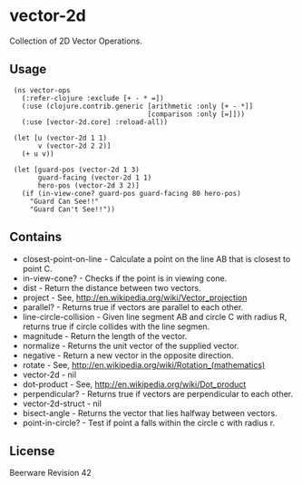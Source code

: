 # vector-2d

Collection of 2D Vector Operations.

## Usage

     (ns vector-ops
       (:refer-clojure :exclude [+ - * =])
       (:use (clojure.contrib.generic [arithmetic :only [+ - *]]
                                      [comparison :only [=]]))
       (:use [vector-2d.core] :reload-all))

     (let [u (vector-2d 1 1)
           v (vector-2d 2 2)] 
       (+ u v))

     (let [guard-pos (vector-2d 1 3)
           guard-facing (vector-2d 1 1)
           hero-pos (vector-2d 3 2)] 
       (if (in-view-cone? guard-pos guard-facing 80 hero-pos)
         "Guard Can See!!"
         "Guard Can't See!!"))

## Contains

 -  closest-point-on-line  -  Calculate a point on the line AB that is closest to point C.
 -  in-view-cone?  -  Checks if the point is in viewing cone.
 -  dist  -  Return the distance between two vectors.
 -  project  -  See, http://en.wikipedia.org/wiki/Vector_projection
 -  parallel?  -  Returns true if vectors are parallel to each other.
 -  line-circle-collision  -  Given line segment AB and circle C with radius R, returns true if 
   circle collides with the line segmen.
 -  magnitude  -  Return the length of the vector.
 -  normalize  -  Returns the unit vector of the supplied vector.
 -  negative  -  Return a new vector in the opposite direction.
 -  rotate  -  See, http://en.wikipedia.org/wiki/Rotation_(mathematics)
 -  vector-2d  -  nil
 -  dot-product  -  See, http://en.wikipedia.org/wiki/Dot_product
 -  perpendicular?  -  Returns true if vectors are perpendicular to each other.
 -  vector-2d-struct  -  nil
 -  bisect-angle  -  Returns the vector that lies halfway between vectors.
 -  point-in-circle? - Test if point a falls within the circle c with radius r.

## License

Beerware Revision 42
